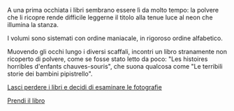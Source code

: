 A una prima occhiata i libri sembrano essere lì da molto tempo: la polvere che li ricopre rende difficile leggerne il
titolo alla tenue luce al neon che illumina la stanza.

I volumi sono sistemati con ordine maniacale, in rigoroso ordine alfabetico.

Muovendo gli occhi lungo i diversi scaffali, incontri un libro stranamente non ricoperto di polvere, come se fosse
stato letto da poco: "Les histoires horribles d'enfants chauves-souris", che suona qualcosa come "Le terribili storie
dei bambini pipistrello".

[Lasci perdere i libri e decidi di esaminare le fotografie](../vecchie-fotografie/vecchie-fotografie.md)

[Prendi il libro](/prendere-il-libro/prendere-il-libro.md)
